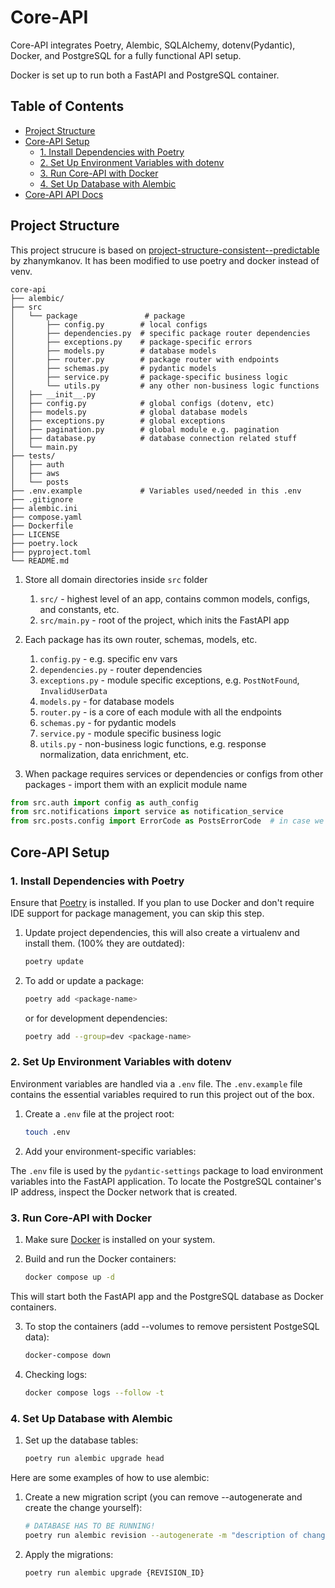 # Core-API
Core-API integrates Poetry, Alembic, SQLAlchemy, dotenv(Pydantic), Docker, and PostgreSQL for a fully functional API setup.

Docker is set up to run both a FastAPI and PostgreSQL container.

## Table of Contents
- [Project Structure](#project-structure)
- [Core-API Setup](#core-api-setup)
    - [1. Install Dependencies with Poetry](#1-install-dependencies-with-poetry)
    - [2. Set Up Environment Variables with dotenv](#2-set-up-environment-variables-with-dotenv)
    - [3. Run Core-API with Docker](#3-run-core-api-with-docker)
    - [4. Set Up Database with Alembic](#4-set-up-database-with-alembic)
- [Core-API API Docs](#core-api-api-docs)



## Project Structure
This project strucure is based on [project-structure-consistent--predictable](https://github.com/zhanymkanov/fastapi-best-practices#1-project-structure-consistent--predictable) by zhanymkanov. It has been modified to use poetry and docker instead of venv.

```
core-api
├── alembic/
├── src
│   └── package               # package
│       ├── config.py        # local configs
│       ├── dependencies.py  # specific package router dependencies
│       ├── exceptions.py    # package-specific errors
│       ├── models.py        # database models
│       ├── router.py        # package router with endpoints
│       ├── schemas.py       # pydantic models
│       ├── service.py       # package-specific business logic
│       └── utils.py         # any other non-business logic functions
│   ├── __init__.py
│   ├── config.py            # global configs (dotenv, etc)
│   ├── models.py            # global database models
│   ├── exceptions.py        # global exceptions
│   ├── pagination.py        # global module e.g. pagination
│   ├── database.py          # database connection related stuff
│   └── main.py
├── tests/
│   ├── auth
│   ├── aws
│   └── posts
├── .env.example             # Variables used/needed in this .env
├── .gitignore
├── alembic.ini
├── compose.yaml
├── Dockerfile
├── LICENSE
├── poetry.lock
├── pyproject.toml
└── README.md
```

1. Store all domain directories inside `src` folder
   1. `src/` - highest level of an app, contains common models, configs, and constants, etc.
   2. `src/main.py` - root of the project, which inits the FastAPI app

2. Each package has its own router, schemas, models, etc.
   1. `config.py` - e.g. specific env vars
   2. `dependencies.py` - router dependencies
   3. `exceptions.py` - module specific exceptions, e.g. `PostNotFound`, `InvalidUserData`
   4. `models.py` - for database models
   5. `router.py` - is a core of each module with all the endpoints
   6. `schemas.py` - for pydantic models
   7. `service.py` - module specific business logic
   8. `utils.py` - non-business logic functions, e.g. response normalization, data enrichment, etc.

3. When package requires services or dependencies or configs from other packages - import them with an explicit module name
```python
from src.auth import config as auth_config
from src.notifications import service as notification_service
from src.posts.config import ErrorCode as PostsErrorCode  # in case we have Standard ErrorCode in config module of each package
```

## Core-API Setup

### 1. Install Dependencies with Poetry
Ensure that [Poetry](https://python-poetry.org) is installed. If you plan to use Docker and don't require IDE support for package management, you can skip this step.

1. Update project dependencies, this will also create a virtualenv and install them. (100% they are outdated):
   ```bash
   poetry update
   ```

2. To add or update a package:
   ```bash
   poetry add <package-name>
   ```
   or for development dependencies:
   ```bash
   poetry add --group=dev <package-name>
   ```

### 2. Set Up Environment Variables with dotenv
Environment variables are handled via a `.env` file. The `.env.example` file contains the essential variables required to run this project out of the box.

1. Create a `.env` file at the project root:
   ```bash
   touch .env
   ```

2. Add your environment-specific variables:

The `.env` file is used by the `pydantic-settings` package to load environment variables into the FastAPI application. To locate the PostgreSQL container's IP address, inspect the Docker network that is created.

### 3. Run Core-API with Docker
1. Make sure [Docker](https://docs.docker.com/) is installed on your system.

2. Build and run the Docker containers:
   ```bash
   docker compose up -d
   ```

This will start both the FastAPI app and the PostgreSQL database as Docker containers.

3. To stop the containers (add --volumes to remove persistent PostgeSQL data):
   ```bash
   docker-compose down
   ```

3. Checking logs:
   ```bash
   docker compose logs --follow -t
   ```

### 4. Set Up Database with Alembic
1. Set up the database tables:
   ```bash
   poetry run alembic upgrade head
   ```

Here are some examples of how to use alembic:
1. Create a new migration script (you can remove --autogenerate and create the change yourself):
   ```bash
   # DATABASE HAS TO BE RUNNING!
   poetry run alembic revision --autogenerate -m "description of changes"
   ```

2. Apply the migrations:
   ```bash
   poetry run alembic upgrade {REVISION_ID}
   ```
